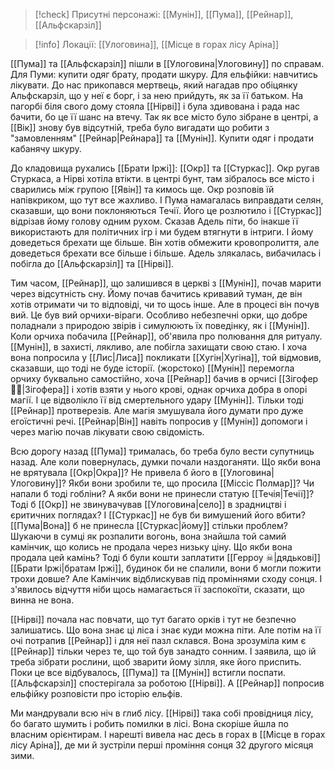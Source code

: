 > [!check] Присутні персонажі: [[Мунін]], [[Пума]], [[Рейнар]], [[Альфскарзіл]]

> [!info] Локації: [[Улоговина]], [[Місце в горах лісу Аріна]]

[[Пума]] та [[Альфскарзіл]] пішли в [[Улоговина|Улоговину]] по справам. Для Пуми: купити одяг брату, продати шкуру. Для ельфійки: навчитись лікувати.
До нас прикопався мертвець, який нагадав про обіцянку Альфскарзіл, що у неї є борг, і за нею прийдуть, як за її батьком. 
На пагорбі біля свого дому стояла [[Нірві]] і була здивована і рада нас бачити, бо це її шанс на втечу. Так як все місто було зібране в центрі, а [[Вік]] знову був відсутній, треба було вигадати що робити з "замовленням" [[Рейнар|Рейнара]] та [[Мунін]]. Купити одяг і продати кабанячу шкуру.  

До кладовища рухались [[Брати Іржі]]: [[Окр]] та [[Стуркас]]. Окр ругав Стуркаса, а Нірві хотіла втікти. в центрі бунт, там зібралось все місто і сварились між групою [[Явін]] та кимось ще. 
Окр розповів їй напівкриком, що тут все жахливо.  І Пума намагалась виправдати селян, сказавши, що вони поклоняються Течії. Його це розлютило і [[Стуркас]] відрізав йому голову одним рухом. 
Сказав Адель піти, бо інакше її використають для політичних ігр і ми будем втягнути в  інтриги. І йому доведеться брехати ще більше. Він хотів обмежити кровопролиття, але доведеться брехати все більше і більше.
Адель злякалась, вибачилась і побігла до [[Альфскарзіл]] та [[Нірві]].

Тим часом, [[Рейнар]], що залишився в церкві з [[Мунін]], почав марити через відсутність сну. Йому почав бачитись кривавий туман, де він хотів отримати чи то відповіді, чи то щось інше. Але в процесі він почув вий. Це був вий орчихи-віраги. Особливо небезпечні орки, що добре поладнали з природою звірів і симулюють їх поведінку, як і [[Мунін]]. 
Коли орчиха побачила [[Рейнар]], об'явила про полювання для ритуалу. 
[[Мунін]], в захисті, лякливо, але побігла захищати свою стаю. І хоча вона попросила у [[Лис|Лиса]] покликати [[Хугін|Хугіна]], той відмовив, сказавши, що тоді не буде історії. (жорстоко)
[[Мунін]] перемогла орчиху буквально самостійно, хоча [[Рейнар]] бачив в орчисі [[Зігофер 🧟‍♂️|Зігофера]] і хотів взяти у нього крові, однак орчиха добра в опорі магії. І це відволікло її від смертельного удару [[Мунін]]. Тільки тоді [[Рейнар]] протверезів. Але магія змушувала його думати про дуже егоїстичні речі. 
[[Рейнар|Він]] навіть попросив у [[Мунін]] допомоги і через магію почав лікувати свою свідомість.

Всю дорогу назад [[Пума]] трималась, бо треба було вести супутниць назад. Але коли повернулась, думки почали наздоганяти. Що якби вона не врятувала [[Окр|Окра]]? Не привела б його в [[Улоговина|Улоговину]]? Якби вони зробили те, що просила [[Міссіс Полмар]]? Чи напали б  тоді гобліни? А якби вони не принесли статую [[Течія|Течії]]? Тоді б [[Окр]] не звинувачував [[Улоговина|село]] в зрадництві і єритичних поглядах? І [[Стуркас]] не був би вимушений його вбити? [[Пума|Вона]] б не принесла [[Стуркас|йому]] стільки проблем? 
Шукаючи в сумці як розпалити вогонь, вона знайшла той самий камінчик, що колись не продала через низьку ціну. Що якби вона продала цей камінь? Тоді б були кошти заплатити [[Герроу ☠|дядькові]] [[Брати Іржі|братам Іржі]], будинок би не спалили, вони б могли пожити трохи довше?
Але Камінчик відблискував під проміннями сходу сонця. І з'явилось відчуття ніби щось намагається її заспокоїти, сказати, що винна не вона. 

[[Нірві]] почала нас повчати, що тут багато орків і тут не безпечно залишатись. Що вона знає ці ліса і знає куди можна піти. Але потім на її очі потрапив [[Рейнар]] і для неї пазл склався. Вона зрозуміла ким є [[Рейнар]] тільки через те, що той був занадто сонним. І заявила, що ій треба зібрати рослини, щоб зварити йому зілля, яке його приспить. Поки це все відбувалось, [[Пума]] та [[Мунін]] встигли поспати. [[Альфскарзіл]] спостерігала за роботою [[Нірві]]. А [[Рейнар]] попросив ельфійку розповісти про історію ельфів. 

Ми мандрували всю ніч в глиб лісу. [[Нірві]] така собі провідниця лісу, бо багато шумить і робить помилки в лісі. Вона скоріше йшла по власним орієнтирам. 
І нарешті вивела нас десь в горах в [[Місце в горах лісу Аріна]], де ми й зустріли перші проміння сонця 32 другого місяця зими.